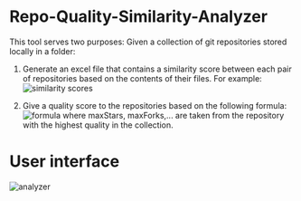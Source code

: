 # Repo-Quality-Similarity-Analyzer

This tool serves two purposes:
Given a collection of git repositories stored locally in a folder:
1. Generate an excel file that contains a similarity score between each pair of repositories based on the contents of their files.
For example:
![similarity scores](https://i.ibb.co/T2kwGcq/similarity-scores.png)

2. Give a quality score to the repositories based on the following formula:
![formula](https://i.ibb.co/Lkd1HfC/formula.jpg)
where maxStars, maxForks,... are taken from the repository with the highest quality in the collection.

# User interface
![analyzer](https://i.ibb.co/W2CGH6v/program.jpg)
